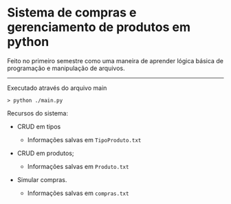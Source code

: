# Sistema de compras e gerenciamento de produtos em python

Feito no primeiro semestre como uma maneira de aprender lógica básica de programação e manipulação de arquivos. 

<hr>

Executado através do arquivo main

`> python ./main.py`

Recursos do sistema:

- CRUD em tipos
  - Informações salvas em `TipoProduto.txt`
    
- CRUD em produtos;
  - Informações salvas em `Produto.txt`

- Simular compras.
  - Informações salvas em `compras.txt`
